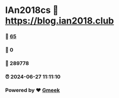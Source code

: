 # IAn2018cs :link: https://blog.ian2018.club 
### :page_facing_up: [65](https://blog.ian2018.club/tag.html) 
### :speech_balloon: 0 
### :hibiscus: 289778 
### :alarm_clock: 2024-06-27 11:11:10 
### Powered by :heart: [Gmeek](https://github.com/Meekdai/Gmeek)
